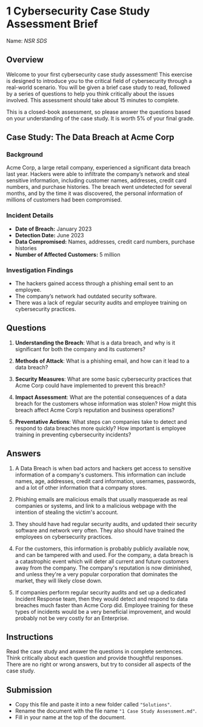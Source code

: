 # 1 Cybersecurity Case Study Assessment Brief

Name: _NSR SDS_

## Overview

Welcome to your first cybersecurity case study assessment! This exercise is designed to introduce you to the critical field of cybersecurity through a real-world scenario. You will be given a brief case study to read, followed by a series of questions to help you think critically about the issues involved. This assessment should take about 15 minutes to complete.

This is a closed-book assessment, so please answer the questions based on your understanding of the case study. It is worth 5% of your final grade.

## Case Study: The Data Breach at Acme Corp

### Background

Acme Corp, a large retail company, experienced a significant data breach last year. Hackers were able to infiltrate the company’s network and steal sensitive information, including customer names, addresses, credit card numbers, and purchase histories. The breach went undetected for several months, and by the time it was discovered, the personal information of millions of customers had been compromised.

### Incident Details

- **Date of Breach:** January 2023
- **Detection Date:** June 2023
- **Data Compromised:** Names, addresses, credit card numbers, purchase histories
- **Number of Affected Customers:** 5 million

### Investigation Findings

- The hackers gained access through a phishing email sent to an employee.
- The company’s network had outdated security software.
- There was a lack of regular security audits and employee training on cybersecurity practices.

## Questions

1. **Understanding the Breach**: What is a data breach, and why is it significant for both the company and its customers?

2. **Methods of Attack**: What is a phishing email, and how can it lead to a data breach?

3. **Security Measures**: What are some basic cybersecurity practices that Acme Corp could have implemented to prevent this breach?

4. **Impact Assessment**: What are the potential consequences of a data breach for the customers whose information was stolen? How might this breach affect Acme Corp’s reputation and business operations?

5. **Preventative Actions**: What steps can companies take to detect and respond to data breaches more quickly? How important is employee training in preventing cybersecurity incidents?

## Answers

1. A Data Breach is when bad actors and hackers get access to sensitive information of a company's customers. This information can include names, age, addresses, credit card information, usernames, passwords, and a lot of other information that a company stores.

2. Phishing emails are malicious emails that usually masquerade as real companies or systems, and link to a malicious webpage with the intention of stealing the victim's account.

3. They should have had regular security audits, and updated their security software and network very often. They also should have trained the employees on cybersecurity practices.

4. For the customers, this information is probably publicly available now, and can be tampered with and used. For the company, a data breach is a catastrophic event which will deter all current and future customers away from the company. The company's reputation is now diminished, and unless they're a very popular corporation that dominates the market, they will likely close down.

5. If companies perform regular security audits and set up a dedicated Incident Response team, then they would detect and respond to data breaches much faster than Acme Corp did. Employee training for these types of incidents would be a very beneficial improvement, and would probably not be very costly for an Enterprise.

## Instructions

Read the case study and answer the questions in complete sentences.
Think critically about each question and provide thoughtful responses.
There are no right or wrong answers, but try to consider all aspects of the case study.

## Submission

- Copy this file and paste it into a new folder called `"Solutions"`.
- Rename the document with the file name `"1 Case Study Assessment.md"`.
- Fill in your name at the top of the document.
